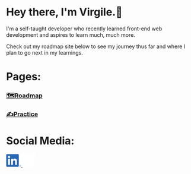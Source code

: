 # Hey there, I'm Virgile.👋

I'm a self-taught developer who recently learned front-end web development and aspires to learn much, much more.

Check out my roadmap site below to see my journey thus far and where I plan to go next in my learnings.

# Pages:
### [🗺️Roadmap](https://virgileblais.github.io/roadmap/)
### [✍️Practice](https://github.com/virgileblais/practice)

# Social Media:
<a href="https://www.linkedin.com/in/virgile-bissonnette-blais-b3b067155/">
    <img src="images/LinkedIn-Logos/LI-In-Bug.png" alt="LinkedIn" width="40">
</a>
<a href="https://twitter.com/virgileblais/">
    <img src="images/x-logo/logo-white.png" alt="Twitter" width="32"/>
</a>
